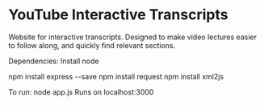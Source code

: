 # YouTube Interactive Transcripts

Website for interactive transcripts. Designed to make video lectures easier to follow along, and quickly find relevant sections.

Dependencies:
Install node

npm install express --save
npm install request
npm install xml2js

To run:
node app.js
Runs on localhost:3000

